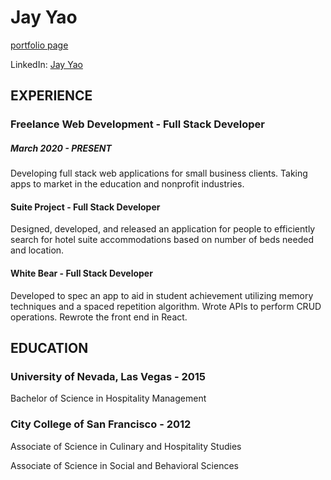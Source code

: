 # Jay Yao

[portfolio page](http://jayyao.surge.sh "portfolio page")

LinkedIn: [Jay Yao](https://www.linkedin.com/in/j-yao/)

## EXPERIENCE

### Freelance Web Development - Full Stack Developer
##### March 2020 - PRESENT
Developing full stack web applications for small business clients. Taking apps to market in the education and nonprofit industries.

#### Suite Project - Full Stack Developer
Designed, developed, and released an application for people to efficiently search for hotel suite accommodations based on number of beds needed and location.

#### White Bear - Full Stack Developer
Developed to spec an app to aid in student achievement utilizing memory techniques and a spaced repetition algorithm. Wrote APIs to perform CRUD operations. Rewrote the front end in React.


## EDUCATION
### University of Nevada, Las Vegas - 2015
Bachelor of Science in Hospitality Management

### City College of San Francisco - 2012
Associate of Science in Culinary and Hospitality Studies

Associate of Science in Social and Behavioral Sciences




<!--
**jysfc/jysfc** is a ✨ _special_ ✨ repository because its `README.md` (this file) appears on your GitHub profile.

Here are some ideas to get you started:

- 🔭 I’m currently working on ...
- 🌱 I’m currently learning ...
- 👯 I’m looking to collaborate on ...
- 🤔 I’m looking for help with ...
- 💬 Ask me about ...
- 📫 How to reach me: ...
- 😄 Pronouns: ...
- ⚡ Fun fact: ...
-->
